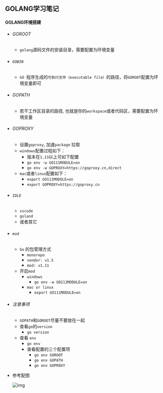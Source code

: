 ## GOLANG学习笔记

#### GOLANG环境搭建

- ###### GOROOT

  - `golang`源码文件的安装目录，需要配置为环境变量

- ###### `GOBIN`

  - `GO `程序生成的`可执行文件（executable file）`的路径，将`GOROOT`配置为环境变量即可

- ###### GOPATH

  - 若干工作区目录的路径, 也就是你的`workspace`或者代码区，需要配置为环境变量

- ###### GOPROXY

  - 设置`goproxy`, 加速`package` 拉取
  - `windows`配置过程如下：
    - 版本在`1.13`以上可如下配置
    - `go env -w GO111MODULE=on`
    - `go env -w GOPROXY=https://goproxy.cn,direct`
  - `mac`或者`linux`配置如下：
    - `export GO111MODULE=on `
    - `export GOPROXY=https://goproxy.cn`

- ###### `IDLE`

  - `vscode`
  - `goland`
  - 或者其它

- ###### `mod`

  - `Go` 的包管理方式
    - ` monorepo `
    - `vendor: v1.5`
    - `mod: v1.11`
  - 开启`mod`
    - `windows`
      - `go env -w GO111MODULE=on` 
    - `mac or linux`
      - `export GO111MODULE=on`

- ###### 注意事项

  - `GOPATH`和`GOROOT`尽量不要放在一起
  - 查看`go`的`version`
    - `go version`
  - 查看 `env`
    - `go env`
    - 查看配置的三个配置项
      - `go env GOROOT`
      - `go env GOPATH`
      - `go env GOPROXY`

- 参考配图

  ![img](https://cdn.processon.com/5fe44930e401fd549c7f1aad?e=1608800064&token=trhI0BY8QfVrIGn9nENop6JAc6l5nZuxhjQ62UfM:wPDgkNRsfa9SQOIwIjsdlMWmJg4=)